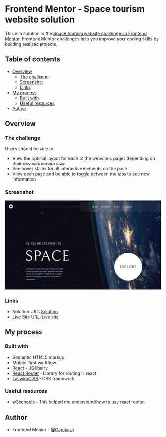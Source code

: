 # Frontend Mentor - Space tourism website solution

This is a solution to the [Space tourism website challenge on Frontend Mentor](https://www.frontendmentor.io/challenges/space-tourism-multipage-website-gRWj1URZ3). Frontend Mentor challenges help you improve your coding skills by building realistic projects.

## Table of contents

- [Overview](#overview)
  - [The challenge](#the-challenge)
  - [Screenshot](#screenshot)
  - [Links](#links)
- [My process](#my-process)
  - [Built with](#built-with)
  - [Useful resources](#useful-resources)
- [Author](#author)

## Overview

### The challenge

Users should be able to:

- View the optimal layout for each of the website's pages depending on their device's screen size
- See hover states for all interactive elements on the page
- View each page and be able to toggle between the tabs to see new information

### Screenshot

![](./screenshot.png)

### Links

- Solution URL: [Solution](https://www.frontendmentor.io/solutions/space-tourism-multi-page-website-K2TOm0mPzR)
- Live Site URL: [Live site](https://garciajr-space-tourism.netlify.app/)

## My process

### Built with

- Semantic HTML5 markup
- Mobile-first workflow
- [React](https://reactjs.org/) - JS library
- [React Router](https://reactrouter.com/en/main) - Library for routing in react
- [TailwindCSS](https://tailwindcss.com/) - CSS framework

### Useful resources

- [w3schools](https://www.w3schools.com/react/react_router.asp) - This helped me understand/how to use react router.

## Author

- Frontend Mentor - [@Garcia-Jr](https://www.frontendmentor.io/profile/Garcia-Jr)
